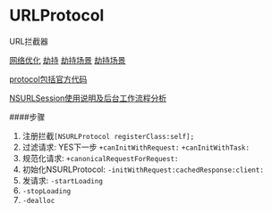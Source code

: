 # URLProtocol
URL拦截器


[网络优化](https://blog.cnbang.net/category/tech/)
[劫持](http://www.sohu.com/a/52971352_132010)
[劫持场景](https://www.sojson.com/blog/281.html)
[劫持场景](http://www.itts-union.com/2706.html)


[protocol包括官方代码](https://github.com/Draveness/analyze/blob/master/contents/OHHTTPStubs/iOS%20%E5%BC%80%E5%8F%91%E4%B8%AD%E4%BD%BF%E7%94%A8%20NSURLProtocol%20%E6%8B%A6%E6%88%AA%20HTTP%20%E8%AF%B7%E6%B1%82.md)

[NSURLSession使用说明及后台工作流程分析](https://www.cnblogs.com/biosli/p/iOS_Network_URL_Session.html)


####步骤
1. 注册拦截`[NSURLProtocol registerClass:self];` 
2. 过滤请求: YES下一步 `+canInitWithRequest:`  `+canInitWithTask:`
3. 规范化请求: `+canonicalRequestForRequest:`
4. 初始化NSURLProtocol: `-initWithRequest:cachedResponse:client:`
5. 发请求: `-startLoading`
6. `-stopLoading`
7. `-dealloc`